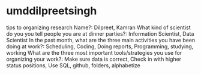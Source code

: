 # umddilpreetsingh
tips to organizing research
Name?: Dilpreet, Kamran
What kind of scientist do you you tell people you are at dinner parties?: Information Scientist, Data Scientist
In the past month, what are the three main activities you have been doing at work?: Scheduling, Coding, Doing reports, Programming, studying, working
What are the three most important tools/strategies you use for organizing your work?: Make sure data is correct, Check in with higher status positions, Use SQL, github, folders, alphabetize
